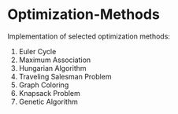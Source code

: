 # Optimization-Methods
Implementation of selected optimization methods:

1. Euler Cycle
2. Maximum Association
3. Hungarian Algorithm
4. Traveling Salesman Problem
5. Graph Coloring
6. Knapsack Problem
7. Genetic Algorithm
